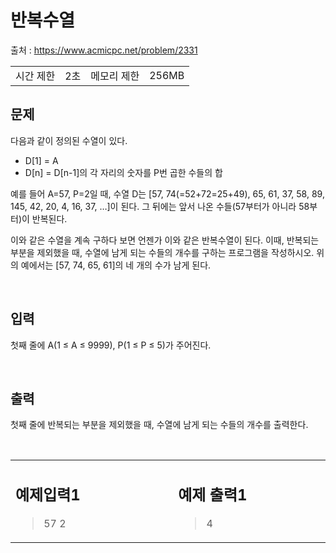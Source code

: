 # **반복수열**

출처 : https://www.acmicpc.net/problem/2331

<table>
<td>시간 제한</td><td>2초</td>
<td>메모리 제한</td><td>256MB</td>
</table>

## **문제**

다음과 같이 정의된 수열이 있다.

- D[1] = A
- D[n] = D[n-1]의 각 자리의 숫자를 P번 곱한 수들의 합

예를 들어 A=57, P=2일 때, 수열 D는 [57, 74(=52+72=25+49), 65, 61, 37, 58, 89, 145, 42, 20, 4, 16, 37, …]이 된다. 그 뒤에는 앞서 나온 수들(57부터가 아니라 58부터)이 반복된다.

이와 같은 수열을 계속 구하다 보면 언젠가 이와 같은 반복수열이 된다. 이때, 반복되는 부분을 제외했을 때, 수열에 남게 되는 수들의 개수를 구하는 프로그램을 작성하시오. 위의 예에서는 [57, 74, 65, 61]의 네 개의 수가 남게 된다.

</br>

## 입력

첫째 줄에 A(1 ≤ A ≤ 9999), P(1 ≤ P ≤ 5)가 주어진다.

</br>

## 출력

첫째 줄에 반복되는 부분을 제외했을 때, 수열에 남게 되는 수들의 개수를 출력한다.

</br>


<table>
<td valign="top" width="50%">

## 예제입력1

> 57 2
</td>

<td>

</td>

<td valign="top" width="50%">

## 예제 출력1
> 4

</td>
</table>

